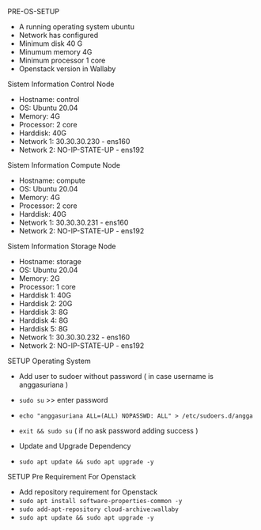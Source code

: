 PRE-OS-SETUP
 - A running operating system ubuntu
 - Network has configured
 - Minimum disk 40 G
 - Minumum memory 4G
 - Minimum processor 1 core
 - Openstack version in Wallaby

Sistem Information Control Node
 - Hostname: control
 - OS: Ubuntu 20.04
 - Memory: 4G
 - Processor: 2 core
 - Harddisk: 40G
 - Network 1: 30.30.30.230 - ens160
 - Network 2: NO-IP-STATE-UP - ens192

Sistem Information Compute Node
 - Hostname: compute
 - OS: Ubuntu 20.04
 - Memory: 4G
 - Processor: 2 core
 - Harddisk: 40G
 - Network 1: 30.30.30.231 - ens160
 - Network 2: NO-IP-STATE-UP - ens192

Sistem Information Storage Node
 - Hostname: storage
 - OS: Ubuntu 20.04
 - Memory: 2G
 - Processor: 1 core
 - Harddisk 1: 40G
 - Harddisk 2: 20G
 - Harddisk 3: 8G
 - Harddisk 4: 8G
 - Harddisk 5: 8G
 - Network 1: 30.30.30.232 - ens160
 - Network 2: NO-IP-STATE-UP - ens192

SETUP Operating System
- Add user to sudoer without password ( in case username is anggasuriana )
 - `````sudo su````` >> enter password
 - `````echo "anggasuriana ALL=(ALL) NOPASSWD: ALL" > /etc/sudoers.d/angga`````
 - `````exit && sudo su````` ( if no ask password adding success )

- Update and Upgrade Dependency
 - `````sudo apt update && sudo apt upgrade -y`````

SETUP Pre Requirement For Openstack
- Add repository requirement for Openstack
 - `````sudo apt install software-properties-common -y`````
 - `````sudo add-apt-repository cloud-archive:wallaby`````
 - `````sudo apt update && sudo apt upgrade -y`````
